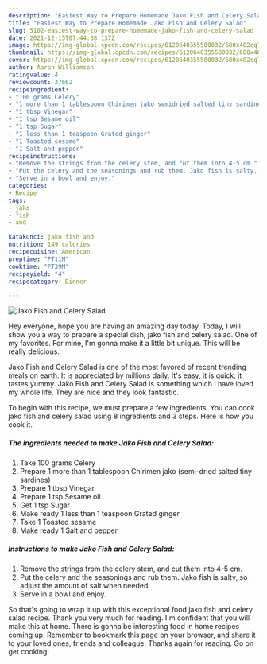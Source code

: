 ```yaml
---
description: "Easiest Way to Prepare Homemade Jako Fish and Celery Salad"
title: "Easiest Way to Prepare Homemade Jako Fish and Celery Salad"
slug: 5102-easiest-way-to-prepare-homemade-jako-fish-and-celery-salad
date: 2021-12-15T07:44:38.137Z
image: https://img-global.cpcdn.com/recipes/6120640355500032/680x482cq70/jako-fish-and-celery-salad-recipe-main-photo.jpg
thumbnail: https://img-global.cpcdn.com/recipes/6120640355500032/680x482cq70/jako-fish-and-celery-salad-recipe-main-photo.jpg
cover: https://img-global.cpcdn.com/recipes/6120640355500032/680x482cq70/jako-fish-and-celery-salad-recipe-main-photo.jpg
author: Aaron Williamson
ratingvalue: 4
reviewcount: 37662
recipeingredient:
- "100 grams Celery"
- "1 more than 1 tablespoon Chirimen jako semidried salted tiny sardines"
- "1 tbsp Vinegar"
- "1 tsp Sesame oil"
- "1 tsp Sugar"
- "1 less than 1 teaspoon Grated ginger"
- "1 Toasted sesame"
- "1 Salt and pepper"
recipeinstructions:
- "Remove the strings from the celery stem, and cut them into 4-5 cm."
- "Put the celery and the seasonings and rub them. Jako fish is salty, so adjust the amount of salt when needed."
- "Serve in a bowl and enjoy."
categories:
- Recipe
tags:
- jako
- fish
- and

katakunci: jako fish and 
nutrition: 149 calories
recipecuisine: American
preptime: "PT11M"
cooktime: "PT39M"
recipeyield: "4"
recipecategory: Dinner

---
```



![Jako Fish and Celery Salad](https://img-global.cpcdn.com/recipes/6120640355500032/680x482cq70/jako-fish-and-celery-salad-recipe-main-photo.jpg)

Hey everyone, hope you are having an amazing day today. Today, I will show you a way to prepare a special dish, jako fish and celery salad. One of my favorites. For mine, I'm gonna make it a little bit unique. This will be really delicious.

Jako Fish and Celery Salad is one of the most favored of recent trending meals on earth. It is appreciated by millions daily. It's easy, it is quick, it tastes yummy. Jako Fish and Celery Salad is something which I have loved my whole life. They are nice and they look fantastic.




To begin with this recipe, we must prepare a few ingredients. You can cook jako fish and celery salad using 8 ingredients and 3 steps. Here is how you cook it.

<!--inarticleads1-->

##### The ingredients needed to make Jako Fish and Celery Salad:

1. Take 100 grams Celery
1. Prepare 1 more than 1 tablespoon Chirimen jako (semi-dried salted tiny sardines)
1. Prepare 1 tbsp Vinegar
1. Prepare 1 tsp Sesame oil
1. Get 1 tsp Sugar
1. Make ready 1 less than 1 teaspoon Grated ginger
1. Take 1 Toasted sesame
1. Make ready 1 Salt and pepper




<!--inarticleads2-->

##### Instructions to make Jako Fish and Celery Salad:

1. Remove the strings from the celery stem, and cut them into 4-5 cm.
1. Put the celery and the seasonings and rub them. Jako fish is salty, so adjust the amount of salt when needed.
1. Serve in a bowl and enjoy.




So that's going to wrap it up with this exceptional food jako fish and celery salad recipe. Thank you very much for reading. I'm confident that you will make this at home. There is gonna be interesting food in home recipes coming up. Remember to bookmark this page on your browser, and share it to your loved ones, friends and colleague. Thanks again for reading. Go on get cooking!
